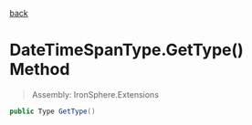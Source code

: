 ﻿

[back](/IronSphere.Extensions/types/DateTimeSpanType)

# DateTimeSpanType.GetType() Method

> Assembly: IronSphere.Extensions

```csharp
public Type GetType()
```



 